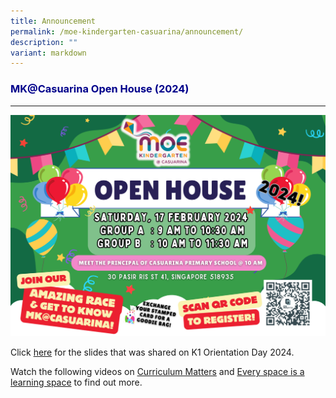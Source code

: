 ```yaml
---
title: Announcement
permalink: /moe-kindergarten-casuarina/announcement/
description: ""
variant: markdown
---
```

<h3 style="color:DarkBlue;">MK@Casuarina Open House (2024)</h3>

---
![](/images/MK@Casuarina%20/MK_CS_Stamp_Card__Template_.png)

Click [here](https://drive.google.com/file/d/1ab3PxMHDCsUv-1lq1t3ZX6nqfzLyKbwo/view?usp=sharing) for the slides that was shared on K1 Orientation Day 2024.

Watch the following videos on [Curriculum Matters](https://drive.google.com/file/d/1rEDTbFz1RZyUREl3yAAlzy_sCTxpcuZ4/view?usp=sharing) 
and [Every space is a learning space](https://drive.google.com/file/d/1TXw7E4qKt2nFBegIbgQVnCGH6nnuxouR/view?usp=sharing) to find out more.